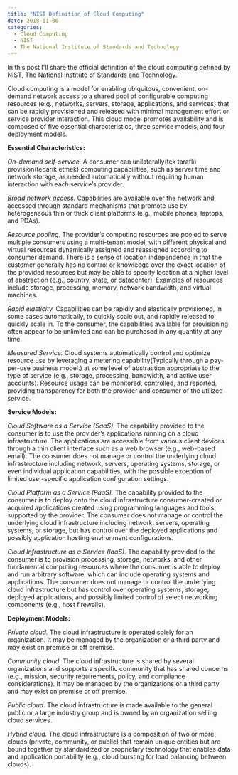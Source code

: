 ```yaml
---
title: "NIST Definition of Cloud Computing"
date: 2018-11-06
categories: 
  - Cloud Computing
  - NIST
  - The National Institute of Standards and Technology
---
```


In this post I'll share the official definition of the cloud computing defined by NIST, The National Institute of Standards and Technology. 

Cloud computing is a model for enabling ubiquitous, convenient, on-demand network access to a shared pool of configurable computing resources (e.g., networks, servers, storage, applications, and services) that can be rapidly provisioned and released with minimal management effort or service provider interaction. This cloud model promotes availability and is composed of five essential characteristics, three service models, and four deployment models.  

**Essential Characteristics:**

*On-demand self-service.* A consumer can unilaterally(tek taraflı) provision(tedarik etmek) computing capabilities, such as server time and network storage, as needed automatically without requiring human interaction with each service’s provider. 

*Broad network access.* Capabilities are available over the network and accessed through standard mechanisms that promote use by heterogeneous thin or thick client platforms (e.g., mobile phones, laptops, and PDAs). 

*Resource pooling.* The provider’s computing resources are pooled to serve multiple consumers using a multi-tenant model, with different physical and virtual resources dynamically assigned and reassigned according to consumer demand. There is a sense of location independence in that the customer generally has no control or knowledge over the exact location of the provided resources but may be able to specify location at a higher level of abstraction (e.g., country, state, or datacenter). Examples of resources include storage, processing, memory, network bandwidth, and virtual machines. 

*Rapid elasticity.* Capabilities can be rapidly and elastically provisioned, in some cases automatically, to quickly scale out, and rapidly released to quickly scale in. To the consumer, the capabilities available for provisioning often appear to be unlimited and can be purchased in any quantity at any time. 

*Measured Service.* Cloud systems automatically control and optimize resource use by leveraging a metering capability(Typically through a pay-per-use business model.) at some level of abstraction appropriate to the type of service (e.g., storage, processing, bandwidth, and active user accounts). Resource usage can be monitored, controlled, and reported, providing transparency for both the provider and consumer of the utilized service. 

**Service Models:**

*Cloud Software as a Service (SaaS).* The capability provided to the consumer is to use the provider’s applications running on a cloud infrastructure. The applications are accessible from various client devices through a thin client interface such as a web browser (e.g., web-based email). The consumer does not manage or control the underlying cloud infrastructure including network, servers, operating systems, storage, or even individual application capabilities, with the possible exception of limited user-specific application configuration settings. 

*Cloud Platform as a Service (PaaS).* The capability provided to the consumer is to deploy onto the cloud infrastructure consumer-created or acquired applications created using programming languages and tools supported by the provider. The consumer does not manage or control the underlying cloud infrastructure including network, servers, operating systems, or storage, but has control over the deployed applications and possibly application hosting environment configurations. 

*Cloud Infrastructure as a Service (IaaS).* The capability provided to the consumer is to provision processing, storage, networks, and other fundamental computing resources where the consumer is able to deploy and run arbitrary software, which can include operating systems and applications. The consumer does not manage or control the underlying cloud infrastructure but has control over operating systems, storage, deployed applications, and possibly limited control of select networking components (e.g., host firewalls). 

**Deployment Models:**

*Private cloud.* The cloud infrastructure is operated solely for an organization. It may be managed by the organization or a third party and may exist on premise or off premise. 

*Community cloud.* The cloud infrastructure is shared by several organizations and supports a specific community that has shared concerns (e.g., mission, security requirements, policy, and compliance considerations). It may be managed by the organizations or a third party and may exist on premise or off premise. 

*Public cloud.* The cloud infrastructure is made available to the general public or a large industry group and is owned by an organization selling cloud services. 

*Hybrid cloud.* The cloud infrastructure is a composition of two or more clouds (private, community, or public) that remain unique entities but are bound together by standardized or proprietary technology that enables data and application portability (e.g., cloud bursting for load balancing between clouds). 